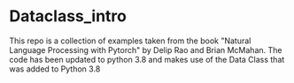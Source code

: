 # Dataclass_intro
This repo is a collection of examples taken from the book "Natural Language Processing with Pytorch" by Delip Rao and Brian McMahan. The code has been updated to python 3.8 and makes use of the Data Class that was added to Python 3.8